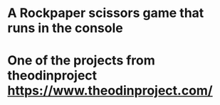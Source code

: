 # A Rockpaper scissors game that runs in the console
# One of the projects from theodinproject https://www.theodinproject.com/